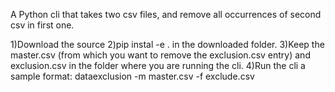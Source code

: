 A Python cli that takes two csv files, and remove all occurrences of second csv in first one.

1)Download the source
2)pip instal -e . in the downloaded folder.
3)Keep the master.csv (from which you want to remove the exclusion.csv entry) and exclusion.csv in the folder
where you are running the cli.
4)Run the cli a sample format:
dataexclusion -m master.csv -f exclude.csv
